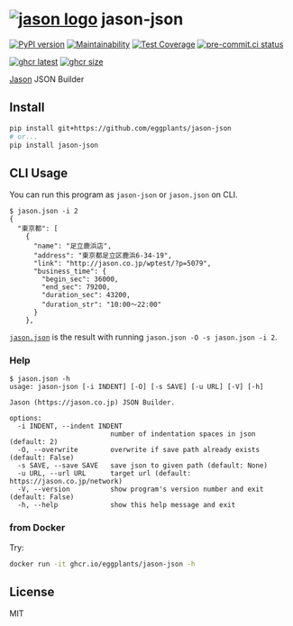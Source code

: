 # [![jason logo](https://jason.co.jp/favicon.ico)](https://jason.co.jp/) jason-json

[![PyPI version](
  <https://img.shields.io/pypi/v/jason-json?color=blue>
  )](
  <https://pypi.org/project/jason-json/>
) [![Maintainability](
  <https://api.codeclimate.com/v1/badges/20d58be4ccf5c4c8e008/maintainability>
  )](
    <https://codeclimate.com/github/eggplants/jason-json/maintainability>
) [![Test Coverage](
  <https://api.codeclimate.com/v1/badges/20d58be4ccf5c4c8e008/test_coverage>
  )](
    <https://codeclimate.com/github/eggplants/jason-json/test_coverage>
  ) [![pre-commit.ci status](
  <https://results.pre-commit.ci/badge/github/eggplants/jason-json/master.svg>
  )](
  <https://results.pre-commit.ci/latest/github/eggplants/jason-json/master>
)

[![ghcr latest](
    <https://ghcr-badge.egpl.dev/eggplants/jason-json/latest_tag?trim=major&label=latest>
  )](
    <https://github.com/eggplants/jason-json/pkgs/container/jason-json>
) [![ghcr size](
  <https://ghcr-badge.egpl.dev/eggplants/jason-json/size>
  )](
  <https://github.com/eggplants/jason-json/pkgs/container/jason-json>
)

[Jason](https://jason.co.jp) JSON Builder

## Install

```bash
pip install git+https://github.com/eggplants/jason-json
# or...
pip install jason-json
```

## CLI Usage

You can run this program as `jason-json` or `jason.json` on CLI.

```shellsession
$ jason.json -i 2
{
  "東京都": [
    {
      "name": "足立鹿浜店",
      "address": "東京都足立区鹿浜6-34-19",
      "link": "http://jason.co.jp/wptest/?p=5079",
      "business_time": {
        "begin_sec": 36000,
        "end_sec": 79200,
        "duration_sec": 43200,
        "duration_str": "10:00～22:00"
      }
    },
```

[`jason.json`](https://github.com/eggplants/jason-json/blob/master/jason.json) is the result with running `jason.json -O -s jason.json -i 2`.

### Help

```shellsession
$ jason.json -h
usage: jason-json [-i INDENT] [-O] [-s SAVE] [-u URL] [-V] [-h]

Jason (https://jason.co.jp) JSON Builder.

options:
  -i INDENT, --indent INDENT
                         number of indentation spaces in json (default: 2)
  -O, --overwrite        overwrite if save path already exists (default: False)
  -s SAVE, --save SAVE   save json to given path (default: None)
  -u URL, --url URL      target url (default: https://jason.co.jp/network)
  -V, --version          show program's version number and exit (default: False)
  -h, --help             show this help message and exit
```

### from Docker

Try:

```bash
docker run -it ghcr.io/eggplants/jason-json -h
```

## License

MIT
